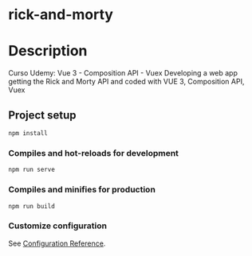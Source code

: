 # rick-and-morty

# Description 

Curso Udemy: Vue 3 - Composition API - Vuex
Developing a web app getting the Rick and Morty API and coded with VUE 3, Composition API, Vuex

## Project setup
```
npm install
```

### Compiles and hot-reloads for development
```
npm run serve
```

### Compiles and minifies for production
```
npm run build
```

### Customize configuration
See [Configuration Reference](https://cli.vuejs.org/config/).
